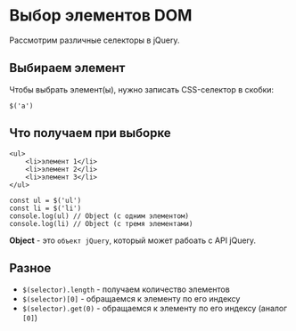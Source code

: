 # Выбор элементов DOM
Рассмотрим различные селекторы в jQuery.

## Выбираем элемент
Чтобы выбрать элемент(ы), нужно записать CSS-селектор в скобки:

    $('a')

## Что получаем при выборке

    <ul>
        <li>элемент 1</li>
        <li>элемент 2</li>
        <li>элемент 3</li>
    </ul>

    const ul = $('ul')
    const li = $('li')
    console.log(ul) // Object (с одним элементом)
    console.log(li) // Object (с тремя элементами)

**Object** - это `объект jQuery`, который может рабоать с API jQuery.

## Разное
- `$(selector).length` - получаем количество элементов
- `$(selector)[0]` - обращаемся к элементу по его индексу
- `$(selector).get(0)` - обращаемся к элементу по его индексу (аналог `[0]`)
